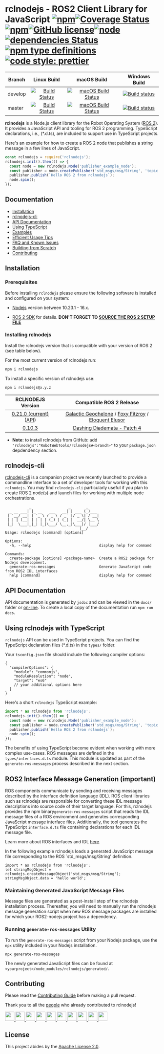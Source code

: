 # rclnodejs - ROS2 Client Library for JavaScript [![npm](https://img.shields.io/npm/v/rclnodejs.svg)](https://www.npmjs.com/package/rclnodejs)[![Coverage Status](https://coveralls.io/repos/github/RobotWebTools/rclnodejs/badge.svg?branch=develop)](https://coveralls.io/github/RobotWebTools/rclnodejs?branch=develop)[![npm](https://img.shields.io/npm/dm/rclnodejs)](https://www.npmjs.com/package/rclnodejs)[![GitHub license](https://img.shields.io/github/license/RobotWebTools/rclnodejs.svg)](https://github.com/RobotWebTools/rclnodejs/blob/develop/LICENSE)[![node](https://img.shields.io/node/v/rclnodejs.svg)](https://nodejs.org/en/download/releases/)[![dependencies Status](https://david-dm.org/RobotWebTools/rclnodejs/status.svg)](https://david-dm.org/RobotWebTools/rclnodejs)[![npm type definitions](https://img.shields.io/npm/types/rclnodejs)](https://www.npmjs.com/package/rclnodejs)[![code style: prettier](https://img.shields.io/badge/code_style-prettier-ff69b4.svg?style=flat-square)](https://github.com/prettier/prettier)

| Branch  |                                                                Linux Build                                                                 |                                                                       macOS Build                                                                       |                                                                                Windows Build                                                                                |
| ------- | :----------------------------------------------------------------------------------------------------------------------------------------: | :-----------------------------------------------------------------------------------------------------------------------------------------------------: | :-------------------------------------------------------------------------------------------------------------------------------------------------------------------------: |
| develop | [![Build Status](https://app.travis-ci.com/RobotWebTools/rclnodejs.svg?branch=develop)](https://app.travis-ci.com/RobotWebTools/rclnodejs) | [![macOS Build Status](https://circleci.com/gh/RobotWebTools/rclnodejs/tree/develop.svg?style=shield)](https://circleci.com/gh/RobotWebTools/rclnodejs) | [![Build status](https://ci.appveyor.com/api/projects/status/upbc7tavdag1aa5e/branch/develop?svg=true)](https://ci.appveyor.com/project/minggangw/rclnodejs/branch/develop) |
| master  |     [![Build Status](https://travis-ci.org/RobotWebTools/rclnodejs.svg?branch=master)](https://travis-ci.org/RobotWebTools/rclnodejs)      | [![macOS Build Status](https://circleci.com/gh/RobotWebTools/rclnodejs/tree/master.svg?style=shield)](https://circleci.com/gh/RobotWebTools/rclnodejs)  |  [![Build status](https://ci.appveyor.com/api/projects/status/upbc7tavdag1aa5e/branch/master?svg=true)](https://ci.appveyor.com/project/minggangw/rclnodejs/branch/master)  |

**rclnodejs** is a Node.js client library for the Robot Operating System
([ROS 2](https://index.ros.org/doc/ros2/)). It provides a JavaScript API
and tooling for ROS 2 programming. TypeScript declarations, i.e., (\*.d.ts),
are included to support use in TypeScript projects.

Here's an example for how to create a ROS 2 node that publishes a string message in a few lines of JavaScript.

```JavaScript
const rclnodejs = require('rclnodejs');
rclnodejs.init().then(() => {
  const node = new rclnodejs.Node('publisher_example_node');
  const publisher = node.createPublisher('std_msgs/msg/String', 'topic');
  publisher.publish(`Hello ROS 2 from rclnodejs`);
  node.spin();
});
```

## Documentation

- [Installation](#installation)
- [rclnodejs-cli](#rclnodejs-cli)
- [API Documentation](#api-documentation)
- [Using TypeScript](#using-typescript)
- [Examples](https://github.com/RobotWebTools/rclnodejs/tree/develop/example)
- [Efficient Usage Tips](./docs/EFFICIENCY.md)
- [FAQ and Known Issues](./docs/FAQ.md)
- [Building from Scratch](./docs/BUILDING.md)
- [Contributing](./docs/CONTRIBUTING.md)

## Installation

### Prerequisites

Before installing `rclnodejs` please ensure the following software is installed and configured on your system:

- [Nodejs](https://nodejs.org/en/) version between 10.23.1 - 16.x.

- [ROS 2 SDK](https://index.ros.org/doc/ros2/Installation/) for details.
  **DON'T FORGET TO [SOURCE THE ROS 2 SETUP FILE](https://index.ros.org/doc/ros2/Tutorials/Configuring-ROS2-Environment/#source-the-setup-files)**

### Installing rclnodejs

Install the rclnodejs version that is compatible with your version of ROS 2 (see table below).

For the most current version of rclnodejs run:

```bash
npm i rclnodejs
```

To install a specific version of rclnodejs use:

```bash
npm i rclnodejs@x.y.z
```

|                                                            RCLNODEJS Version                                                            |                                                                                                                       Compatible ROS 2 Release                                                                                                                        |
| :-------------------------------------------------------------------------------------------------------------------------------------: | :-------------------------------------------------------------------------------------------------------------------------------------------------------------------------------------------------------------------------------------------------------------------: |
| [0.21.0 (current)](https://www.npmjs.com/package/rclnodejs/v/0.21.0) ([API](http://robotwebtools.org/rclnodejs/docs/0.21.0/index.html)) | [Galactic Geochelone](https://github.com/ros2/ros2/releases/tag/release-galactic-20210716) / [Foxy Fitzroy](https://github.com/ros2/ros2/releases/tag/release-foxy-20201211) / [Eloquent Elusor](https://github.com/ros2/ros2/releases/tag/release-eloquent-20200124) |
|                                [0.10.3](https://github.com/RobotWebTools/rclnodejs/releases/tag/0.10.3)                                 |                                                                                   [Dashing Diademata - Patch 4](https://github.com/ros2/ros2/releases/tag/release-dashing-20191018)                                                                                   |

- **Note:** to install rclnodejs from GitHub: add `"rclnodejs":"RobotWebTools/rclnodejs#<branch>"` to your `package.json` depdendency section.

## rclnodejs-cli

[rclnodejs-cli](https://github.com/RobotWebTools/rclnodejs/) is a companion project we recently launched to provide a commandline interface to a set of developer tools for working with this `rclnodejs`. You may find `rclnodejs-cli` particularly useful if you plan to create ROS 2 node(s) and launch files for working with multiple node orchestrations.

```
           _                 _       _
  _ __ ___| |_ __   ___   __| | ___ (_)___
 | '__/ __| | '_ \ / _ \ / _` |/ _ \| / __|
 | | | (__| | | | | (_) | (_| |  __/| \__ \
 |_|  \___|_|_| |_|\___/ \__,_|\___|/ |___/
                                  |__/
Usage: rclnodejs [command] [options]

Options:
  -h, --help                               display help for command

Commands:
  create-package [options] <package-name>  Create a ROS2 package for Nodejs development.
  generate-ros-messages                    Generate JavaScript code from ROS2 IDL interfaces
  help [command]                           display help for command
```

## API Documentation

API documentation is generated by `jsdoc` and can be viewed in the `docs/` folder or [on-line](http://robotwebtools.org/rclnodejs/docs/index.html). To create a local copy of the documentation run `npm run docs`.

## Using rclnodejs with TypeScript

`rclnodejs` API can be used in TypeScript projects. You can find the TypeScript declaration files (\*.d.ts) in the `types/` folder.

Your `tsconfig.json` file should include the following compiler options:

```jsonc
{
  "compilerOptions": {
    "module": "commonjs",
    "moduleResolution": "node",
    "target": "es6"
    // your additional options here
  }
}
```

Here's a short `rclnodejs` TypeScript example:

```typescript
import * as rclnodejs from 'rclnodejs';
rclnodejs.init().then(() => {
  const node = new rclnodejs.Node('publisher_example_node');
  const publisher = node.createPublisher('std_msgs/msg/String', 'topic');
  publisher.publish(`Hello ROS 2 from rclnodejs`);
  node.spin();
});
```

The benefits of using TypeScript become evident when working with more complex use-cases. ROS messages are defined in the `types/interfaces.d.ts` module. This module is updated as part of the `generate-ros-messages` process described in the next section.

## ROS2 Interface Message Generation (important)

ROS components communicate by sending and receiving messages described
by the interface definition language (IDL). ROS client libraries such as
rclnodejs are responsible for converting these IDL message descriptions
into source code of their target language. For this, rclnodejs provides
the npm binary`generate-ros-messages` script that reads the IDL
message files of a ROS environment and generates corresponding JavaScript
message interface files. Additionally, the tool generates the TypeScript
`interface.d.ts` file containing declarations for each IDL message file.

Learn more about ROS interfaces and IDL [here](https://index.ros.org/doc/ros2/Concepts/About-ROS-Interfaces/).

In the following example rclnodejs loads a generated JavaScript message file corresponding to the ROS `std_msgs/msg/String' definition.

```
import * as rclnodejs from 'rclnodejs';
let stringMsgObject = rclnodejs.createMessageObject('std_msgs/msg/String');
stringMsgObject.data = 'hello world';
```

### Maintaining Generated JavaScript Message Files

Message files are generated as a post-install step of the rclnodejs
installation process. Thereafter, you will need to manually run the
rclnodejs message generation script when new ROS message packages are installed
for which your ROS2-nodejs project has a dependency.

### Running `generate-ros-messages` Utility

To run the `generate-ros-messages` script from your Nodejs package, use the `npx` utility included in your Nodejs installation.

```
npx generate-ros-messages
```

The newly generated JavaScript files can be found at
`<yourproject>/node_modules/rclnodejs/generated/`.

## Contributing

Please read the [Contributing Guide]() before making a pull request.

Thank you to all the [people](CONTRIBUTORS.md) who already contributed to rclnodejs!

<div>
<a href="https://github.com/wayneparrott">
  <img src="https://github.com/wayneparrott.png" width="30">
</a>
<a href="https://github.com/koonpeng">
  <img src="https://github.com/koonpeng.png" width="30">
</a>
<a href="https://github.com/mattrichard">
  <img src="https://github.com/mattrichard.png" width="30">
</a>
<a href="https://github.com/felixdivo">
  <img src="https://github.com/felixdivo.png" width="30">
</a>
<a href="https://github.com/martins-mozeiko">
  <img src="https://github.com/martins-mozeiko.png" width="30">
</a>
<a href="https://github.com/amikhalev">
  <img src="https://github.com/amikhalev.png" width="30">
</a>
<a href="https://github.com/kenny-y">
  <img src="https://github.com/kenny-y.png" width="30">
</a>
<a href="https://github.com/qiuzhong">
  <img src="https://github.com/qiuzhong.png" width="30">
</a>
<a href="https://github.com/minggangw">
  <img src="https://github.com/minggangw.png" width="30">
</a>
<a href="https://github.com/hanyia">
  <img src="https://github.com/hanyia.png" width="30">
</a>
</div>

## License

This project abides by the [Apache License 2.0](https://github.com/RobotWebTools/rclnodejs/blob/develop/LICENSE).

